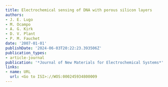 ```yaml
---
title: Electrochemical sensing of DNA with porous silicon layers
authors:
- J. E. Lugo
- M. Ocampo
- A. G. Kirk
- D. V. Plant
- P. M. Fauchet
date: '2007-01-01'
publishDate: '2024-06-03T20:22:23.393506Z'
publication_types:
- article-journal
publication: '*Journal of New Materials for Electrochemical Systems*'
links:
- name: URL
  url: <Go to ISI>://WOS:000245934800009
---
```

